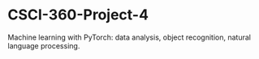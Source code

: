 # CSCI-360-Project-4
Machine learning with PyTorch: data analysis, object recognition, natural language processing.

